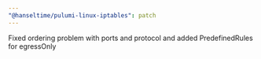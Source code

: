 ```yaml
---
"@hanseltime/pulumi-linux-iptables": patch
---
```


Fixed ordering problem with ports and protocol and added PredefinedRules for egressOnly
